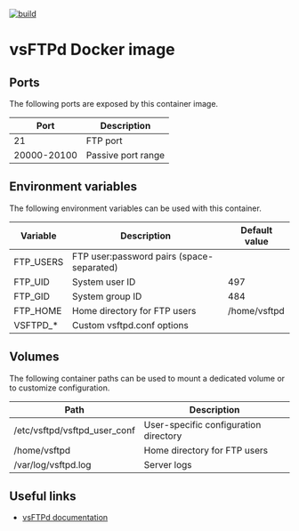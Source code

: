 [![build](https://github.com/fab-infra/docker-vsftpd/actions/workflows/build.yml/badge.svg)](https://github.com/fab-infra/docker-vsftpd/actions/workflows/build.yml)

# vsFTPd Docker image

## Ports

The following ports are exposed by this container image.

| Port | Description |
| ---- | ----------- |
| 21 | FTP port |
| 20000-20100 | Passive port range |

## Environment variables

The following environment variables can be used with this container.

| Variable | Description | Default value |
| -------- | ----------- | ------------- |
| FTP_USERS | FTP user:password pairs (space-separated) | |
| FTP_UID | System user ID | 497 |
| FTP_GID | System group ID | 484 |
| FTP_HOME | Home directory for FTP users | /home/vsftpd |
| VSFTPD_* | Custom vsftpd.conf options | |

## Volumes

The following container paths can be used to mount a dedicated volume or to customize configuration.

| Path | Description |
| ---- | ----------- |
| /etc/vsftpd/vsftpd_user_conf | User-specific configuration directory |
| /home/vsftpd | Home directory for FTP users |
| /var/log/vsftpd.log | Server logs |

## Useful links

- [vsFTPd documentation](https://security.appspot.com/vsftpd.html#docs)
